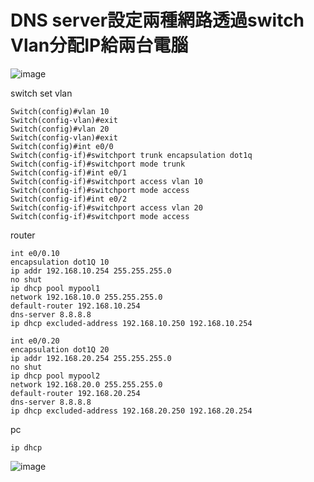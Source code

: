 # DNS server設定兩種網路透過switch Vlan分配IP給兩台電腦 
![image](https://user-images.githubusercontent.com/62127656/148355162-b96db56e-3368-4f42-9600-9c38ec1be1ac.png)

switch set vlan
```
Switch(config)#vlan 10
Switch(config-vlan)#exit
Switch(config)#vlan 20
Switch(config-vlan)#exit
Switch(config)#int e0/0
Switch(config-if)#switchport trunk encapsulation dot1q
Switch(config-if)#switchport mode trunk
Switch(config-if)#int e0/1
Switch(config-if)#switchport access vlan 10
Switch(config-if)#switchport mode access
Switch(config-if)#int e0/2
Switch(config-if)#switchport access vlan 20
Switch(config-if)#switchport mode access
```
router 
```
int e0/0.10
encapsulation dot1Q 10
ip addr 192.168.10.254 255.255.255.0
no shut
ip dhcp pool mypool1
network 192.168.10.0 255.255.255.0
default-router 192.168.10.254 
dns-server 8.8.8.8
ip dhcp excluded-address 192.168.10.250 192.168.10.254

int e0/0.20
encapsulation dot1Q 20
ip addr 192.168.20.254 255.255.255.0
no shut
ip dhcp pool mypool2
network 192.168.20.0 255.255.255.0
default-router 192.168.20.254 
dns-server 8.8.8.8
ip dhcp excluded-address 192.168.20.250 192.168.20.254
```
pc
```
ip dhcp
```
![image](https://user-images.githubusercontent.com/62127656/148355270-d621f59b-6c37-47a9-b4b7-2886ffc1e2bd.png)
